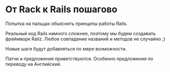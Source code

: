 # От Rack к Rails пошагово

Попытка на пальцах обьяснить принципы работы Rails.

Реальный код Rails намного сложнее, поэтому мы будем создавать фреймворк Railz. Любое совпадение названий и методов не случайно ;)

Новые шаги будут добавляться по мере возможности.

Патчи и предложения приветствуются. Особенно предложения по переводу на Английский.